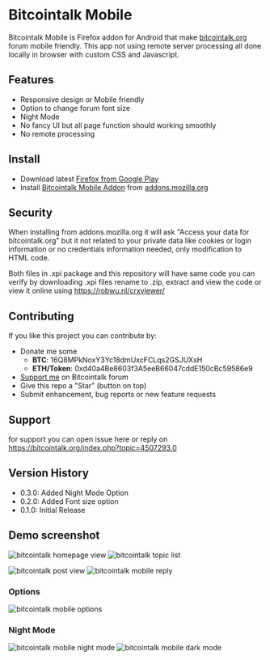 
# Bitcointalk Mobile
Bitcointalk Mobile is Firefox addon for Android  that make [bitcointalk.org](http://bitcointalk.org "bitcointalk.org") forum mobile friendly. This app not using remote server processing all done locally in browser with custom CSS and Javascript.

## Features
- Responsive design or Mobile friendly
- Option to change forum font size
- Night Mode
- No fancy UI but all page function should working smoothly
- No remote processing

## Install
- Download latest [Firefox from Google Play](https://play.google.com/store/apps/details?id=org.mozilla.firefox "Firefox from Google Play")
- Install [Bitcointalk Mobile Addon](https://addons.mozilla.org/en-US/firefox/addon/bitcointalk-mobile/ "Bitcointalk Mobile Addon") from [addons.mozilla.org](https://addons.mozilla.org/en-US/firefox/addon/bitcointalk-mobile/ "addons.mozilla.org")

## Security
When installing from addons.mozilla.org it will ask "Access your data for bitcointalk.org" but it not related to your private data like cookies or login information or no credentials information needed, only modification to HTML code.

Both files in .xpi package and this repository will have same code you can verify by downloading .xpi files rename to .zip, extract and view the code or view it online using https://robwu.nl/crxviewer/

## Contributing
If you like this project you can contribute by:
- Donate me some
  - **BTC**: 16Q8MPkNoxY3Yc18dmUxcFCLqs2GSJUXsH
  - **ETH/Token**: 0xd40a4Be8603f3A5eeB66047cddE150cBc59586e9
- [Support me](https://bitcointalk.org/index.php?action=merit;msg=40582493 "Support me") on Bitcointalk forum
- Give this repo a "Star" (button on top)
- Submit enhancement, bug reports or new feature requests

## Support
for support you can open issue here or reply on https://bitcointalk.org/index.php?topic=4507293.0

## Version History
- 0.3.0: Added Night Mode Option
- 0.2.0: Added Font size option 
- 0.1.0: Initial Release

## Demo screenshot
![bitcointalk homepage view](https://s25.postimg.cc/m0ozoxxm7/bitcointalk-mobile-index.jpg "bitcointalk mobile homepage view")  ![bitcointalk topic list](https://s25.postimg.cc/jw4mnvbf3/bitcointalk-mobile-topic.jpg "bitcointalk mobile topic list")

![bitcointalk post view](https://s25.postimg.cc/kyet6emin/bitcointalk-mobile-post-view.jpg "bitcointalk mobile post view")  ![bitcointalk mobile reply](https://s25.postimg.cc/x0a70jgbj/bitcointalk-mobile-reply.jpg "bitcointalk mobile reply")

### Options
![bitcointalk mobile options](https://s25.postimg.cc/7hw3buf73/bitcointalk-mobile-options.jpg "bitcointalk mobile Options")

### Night Mode
![bitcointalk mobile night mode](https://s25.postimg.cc/n3devsbpr/bitcointalk-mobile-night-mode1.jpg "bitcointalk mobile Night mode") ![bitcointalk mobile dark mode](https://s25.postimg.cc/gpobsjejj/bitcointalk-mobile-night-mode2.jpg "bitcointalk mobile Dark mode")

